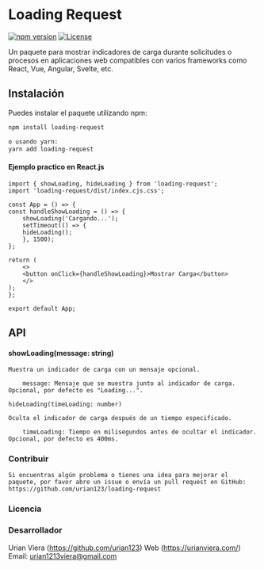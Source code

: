 # Loading Request

[![npm version](https://img.shields.io/npm/v/loading-request.svg?style=flat-square)](https://www.npmjs.com/package/loading-request)
[![License](https://img.shields.io/github/license/yourusername/loading-request.svg)](https://github.com/yourusername/loading-request/blob/main/LICENSE)

Un paquete para mostrar indicadores de carga durante solicitudes o procesos en aplicaciones web compatibles con varios frameworks como React, Vue, Angular, Svelte, etc.

## Instalación

Puedes instalar el paquete utilizando npm:

```bash
npm install loading-request

o usando yarn:
yarn add loading-request
```

#### Ejemplo practico en React.js

    import { showLoading, hideLoading } from 'loading-request';
    import 'loading-request/dist/index.cjs.css';

    const App = () => {
    const handleShowLoading = () => {
        showLoading('Cargando...');
        setTimeout(() => {
        hideLoading();
        }, 1500);
    };

    return (
        <>
        <button onClick={handleShowLoading}>Mostrar Carga</button>
        </>
    );
    };

    export default App;

## API

#### showLoading(message: string)

    Muestra un indicador de carga con un mensaje opcional.

        message: Mensaje que se muestra junto al indicador de carga. Opcional, por defecto es "Loading...".

    hideLoading(timeLoading: number)

    Oculta el indicador de carga después de un tiempo especificado.

        timeLoading: Tiempo en milisegundos antes de ocultar el indicador. Opcional, por defecto es 400ms.

### Contribuir

    Si encuentras algún problema o tienes una idea para mejorar el paquete, por favor abre un issue o envía un pull request en GitHub: https://github.com/urian123/loading-request

### Licencia

### Desarrollador

Urian Viera (https://github.com/urian123)
Web (https://urianviera.com/)
Email: urian1213viera@gmail.com
